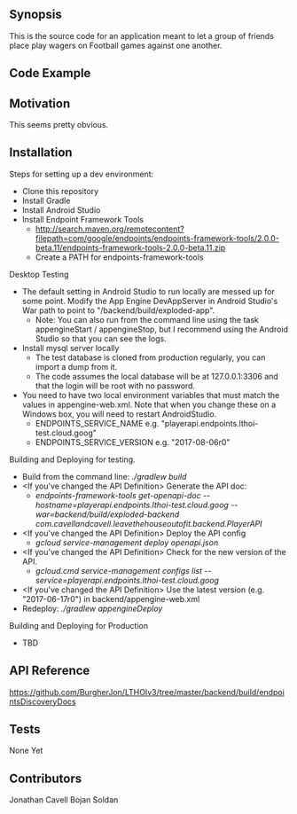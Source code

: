 ## Synopsis

This is the source code for an application meant to let a group of friends place play wagers on Football games against one another.

## Code Example



## Motivation

This seems pretty obvious.

## Installation

Steps for setting up a dev environment:
* Clone this repository
* Install Gradle
* Install Android Studio
* Install Endpoint Framework Tools
	* http://search.maven.org/remotecontent?filepath=com/google/endpoints/endpoints-framework-tools/2.0.0-beta.11/endpoints-framework-tools-2.0.0-beta.11.zip
	* Create a PATH for endpoints-framework-tools


Desktop Testing
* The default setting in Android Studio to run locally are messed up for some point. Modify the App Engine DevAppServer in Android Studio's War path to point to "/backend/build/exploded-app".
	* Note: You can also run from the command line using the task appengineStart / appengineStop, but I recommend using the Android Studio so that you can see the logs.
* Install mysql server locally
	* The test database is cloned from production regularly, you can import a dump from it.
	* The code assumes the local database will be at 127.0.0.1:3306 and that the login will be root with no password.
* You need to have two local environment variables that must match the values in appengine-web.xml.  Note that when you change these on a Windows box, you will need to restart AndroidStudio.
	* ENDPOINTS_SERVICE_NAME e.g. "playerapi.endpoints.lthoi-test.cloud.goog"
	* ENDPOINTS_SERVICE_VERSION e.g. "2017-08-06r0"

Building and Deploying for testing.
* Build from the command line: *./gradlew build*
* <If you've changed the API Definition> Generate the API doc: 
	* *endpoints-framework-tools get-openapi-doc --hostname=playerapi.endpoints.lthoi-test.cloud.goog --war=backend/build/exploded-backend com.cavellandcavell.leavethehouseoutofit.backend.PlayerAPI*
* <If you've changed the API Definition> Deploy the API config
	* *gcloud service-management deploy openapi.json*
* <If you've changed the API Definition> Check for the new version of the API.
	* *gcloud.cmd service-management configs list --service=playerapi.endpoints.lthoi-test.cloud.goog*
* <If you've changed the API Definition> Use the latest version (e.g. "2017-06-17r0") in backend/appengine-web.xml
* Redeploy: *./gradlew appengineDeploy*

Building and Deploying for Production
* TBD

## API Reference

https://github.com/BurgherJon/LTHOIv3/tree/master/backend/build/endpointsDiscoveryDocs

## Tests

None Yet

## Contributors

Jonathan Cavell
Bojan Soldan



